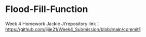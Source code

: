 # Flood-Fill-Function
Week 4 Homework
Jackie Ji‘repository link：
https://github.com/jijie21/Week4_Submission/blob/main/commit1
